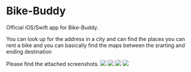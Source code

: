 # Bike-Buddy

Official iOS/Swift app for Bike-Buddy.

You can look up for the address in a city and can find the places you can rent a bike and you can basically find the maps between the srarting and ending destination

Please find the attached screenshots.
![](Images/Screenshot1.png)
![](Images/Screenshot2.png)
![](Images/Screenshot3.png)
![](Images/Screenshot4.png)
